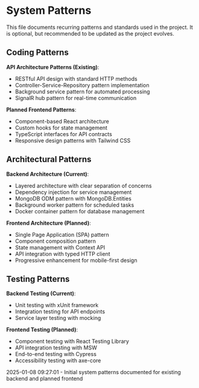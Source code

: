 # System Patterns

This file documents recurring patterns and standards used in the project.
It is optional, but recommended to be updated as the project evolves.

## Coding Patterns

**API Architecture Patterns (Existing)**:
- RESTful API design with standard HTTP methods
- Controller-Service-Repository pattern implementation
- Background service pattern for automated processing
- SignalR hub pattern for real-time communication

**Planned Frontend Patterns**:
- Component-based React architecture
- Custom hooks for state management
- TypeScript interfaces for API contracts
- Responsive design patterns with Tailwind CSS

## Architectural Patterns

**Backend Architecture (Current)**:
- Layered architecture with clear separation of concerns
- Dependency injection for service management
- MongoDB ODM pattern with MongoDB.Entities
- Background worker pattern for scheduled tasks
- Docker container pattern for database management

**Frontend Architecture (Planned)**:
- Single Page Application (SPA) pattern
- Component composition pattern
- State management with Context API
- API integration with typed HTTP client
- Progressive enhancement for mobile-first design

## Testing Patterns

**Backend Testing (Current)**:
- Unit testing with xUnit framework
- Integration testing for API endpoints
- Service layer testing with mocking

**Frontend Testing (Planned)**:
- Component testing with React Testing Library
- API integration testing with MSW
- End-to-end testing with Cypress
- Accessibility testing with axe-core

2025-01-08 09:27:01 - Initial system patterns documented for existing backend and planned frontend